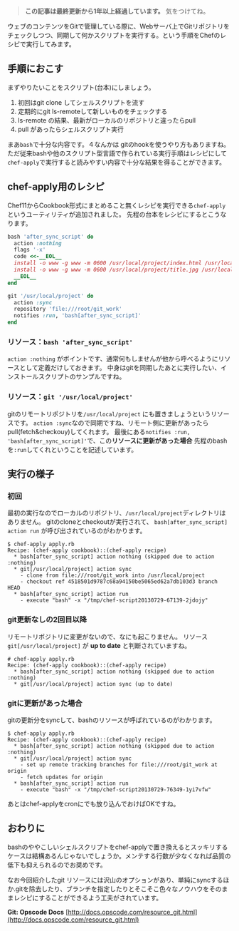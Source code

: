 <!-- too_old -->
> **この記事は最終更新から1年以上経過しています。** 気をつけてね。

ウェブのコンテンツをGitで管理している際に、Webサーバ上でGitリポジトリをチェックしつつ、同期して何かスクリプトを実行する。という手順をChefのレシピで実行してみます。


## 手順におこす

まずやりたいことをスクリプト(台本)にしましょう。

1. 初回はgit clone してシェルスクリプトを流す
2. 定期的にgit ls-remoteして新しいものをチェックする
3. ls-remote の結果、最新がローカルのリポジトリと違ったらpull
4. pull があったらシェルスクリプト実行

まあ`bash`で十分な内容です。４なんかは gitのhookを使うやり方もありますね。
ただ従来bashや他のスクリプト型言語で作られている実行手順はレシピにして`chef-apply`で実行すると読みやすい内容で十分な結果を得ることができます。

## chef-apply用のレシピ

Chef11からCookbook形式にまとめること無くレシピを実行できる`chef-apply`というユーティリティが追加されました。
先程の台本をレシピにするとこうなります。

```ruby:apply.rb
bash 'after_sync_script' do
  action :nothing
  flags '-x'
  code <<-__EOL__
  install -o www -g www -m 0600 /usr/local/project/index.html /usr/local/www/index.html
  install -o www -g www -m 0600 /usr/local/project/title.jpg /usr/local/www/title.jpg
  __EOL__
end

git '/usr/local/project' do
  action :sync
  repository 'file:///root/git_work'
  notifies :run, 'bash[after_sync_script]'
end
```

### リソース：`bash 'after_sync_script'`

`action :nothing` がポイントです、通常何もしませんが他から呼べるようにリソースとして定義だけしておきます。
中身はgitを同期したあとに実行したい、インストールスクリプトのサンプルですね。

### リソース：`git '/usr/local/project'`

gitのリモートリポジトリを`/usr/local/project` にも置きましょうというリソースです。
`action :sync`なので同期ですね、リモート側に更新があったらpull(fetch&checkouy)してくれます。
最後にある`notifies :run, 'bash[after_sync_script]'`で、この**リソースに更新があった場合** 先程のbashを`:run`してくれということを記述しています。



## 実行の様子

### 初回

最初の実行なのでローカルのリポジトリ、`/usr/local/project`ディレクトリはありません。
gitのcloneとcheckoutが実行されて、 `bash[after_sync_script] action run` が呼び出されているのがわかります。

```bash:ShellOut(chef-apply)
$ chef-apply apply.rb 
Recipe: (chef-apply cookbook)::(chef-apply recipe)
  * bash[after_sync_script] action nothing (skipped due to action :nothing)
  * git[/usr/local/project] action sync
    - clone from file:///root/git_work into /usr/local/project
    - checkout ref 4518501d9787c68a94150be5065ed62a7db103d3 branch HEAD
  * bash[after_sync_script] action run
    - execute "bash" -x "/tmp/chef-script20130729-67139-2jdojy"
```

### git更新なしの2回目以降

リモートリポジトリに変更がないので、なにも起こりません。
リソース`git[/usr/local/project]` が **up to date** と判断されていますね。

```bash:ShellOut(chef-apply)
# chef-apply apply.rb 
Recipe: (chef-apply cookbook)::(chef-apply recipe)
  * bash[after_sync_script] action nothing (skipped due to action :nothing)
  * git[/usr/local/project] action sync (up to date)
```

### gitに更新があった場合

gitの更新分をsyncして、bashのリソースが呼ばれているのがわかります。

```bash:ShellOut(chef-apply)
$ chef-apply apply.rb 
Recipe: (chef-apply cookbook)::(chef-apply recipe)
  * bash[after_sync_script] action nothing (skipped due to action :nothing)
  * git[/usr/local/project] action sync
    - set up remote tracking branches for file:///root/git_work at origin
    - fetch updates for origin
  * bash[after_sync_script] action run
    - execute "bash" -x "/tmp/chef-script20130729-76349-1yi7vfw"
```

あとはchef-applyをcronにでも放り込んでおけばOKですね。

## おわりに

bashのややこしいシェルスクリプトをchef-applyで置き換えるとスッキリするケースは結構あるんじゃないでしょうか。メンテする行数が少なくなれば品質の低下も抑えられるのでお奨めです。

なお今回紹介したgit リソースには沢山のオプションがあり、単純にsyncするほか.gitを除去したり、ブランチを指定したりとそこそこ色々なノウハウをそのままレシピにすることができるよう工夫がされています。

**Git: Opscode Docs**
[http://docs.opscode.com/resource_git.html](http://docs.opscode.com/resource_git.html)

